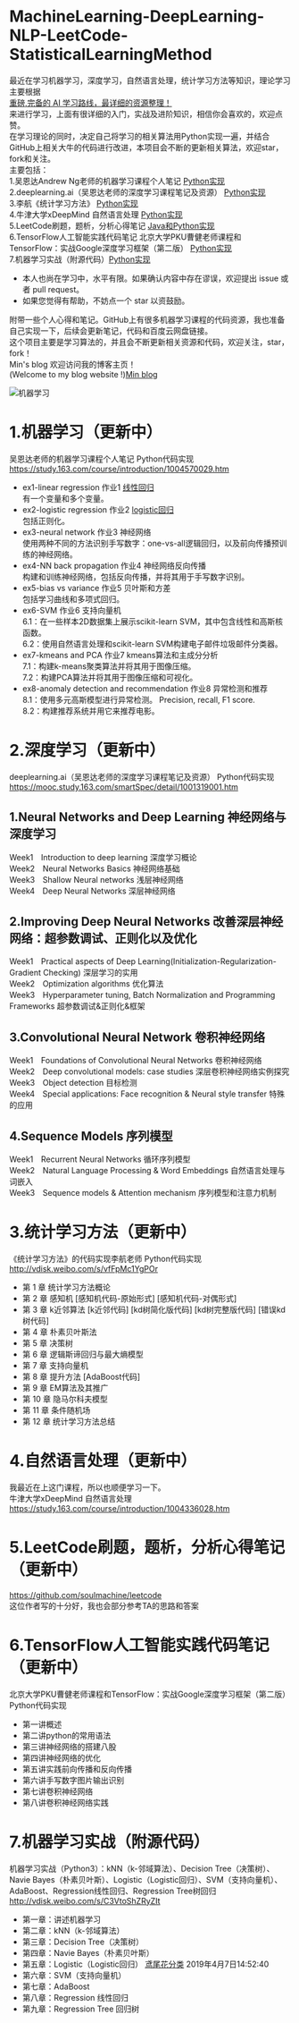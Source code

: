 # MachineLearning-DeepLearning-NLP-LeetCode-StatisticalLearningMethod  

最近在学习机器学习，深度学习，自然语言处理，统计学习方法等知识，理论学习主要根据  
[重磅,完备的 AI 学习路线，最详细的资源整理！](https://mp.weixin.qq.com/s/3_KT7WZvvTGts3wprlpFPA)  
来进行学习，上面有很详细的入门，实战及进阶知识，相信你会喜欢的，欢迎点赞。  
在学习理论的同时，决定自己将学习的相关算法用Python实现一遍，并结合GitHub上相关大牛的代码进行改进，本项目会不断的更新相关算法，欢迎star，fork和关注。  
主要包括：  
1.吴恩达Andrew Ng老师的机器学习课程个人笔记 [Python实现](https://github.com/liweimin1996/MachineLearning-DeepLearning-NLP-LeetCode-StatisticalLearningMethod-TensorFlow/tree/master/%E6%9C%BA%E5%99%A8%E5%AD%A6%E4%B9%A0%20%E5%90%B4%E6%81%A9%E8%BE%BE%20Python%E4%BB%A3%E7%A0%81%E5%AE%9E%E7%8E%B0)    
2.deeplearning.ai（吴恩达老师的深度学习课程笔记及资源） [Python实现](https://github.com/liweimin1996/MachineLearning-DeepLearning-NLP-LeetCode-StatisticalLearningMethod-TensorFlow/tree/master/%E6%B7%B1%E5%BA%A6%E5%AD%A6%E4%B9%A0%20%E5%90%B4%E6%81%A9%E8%BE%BE%20Python%E4%BB%A3%E7%A0%81%E5%AE%9E%E7%8E%B0)    
3.李航《统计学习方法》 [Python实现](https://github.com/liweimin1996/MachineLearning-DeepLearning-NLP-LeetCode-StatisticalLearningMethod-TensorFlow/tree/master/%E7%BB%9F%E8%AE%A1%E5%AD%A6%E4%B9%A0%E6%96%B9%E6%B3%95%20%E6%9D%8E%E8%88%AA%20Python%E4%BB%A3%E7%A0%81%E5%AE%9E%E7%8E%B0)    
4.牛津大学xDeepMind 自然语言处理 [Python实现](https://github.com/liweimin1996/MachineLearning-DeepLearning-NLP-LeetCode-StatisticalLearningMethod-TensorFlow/tree/master/%E8%87%AA%E7%84%B6%E8%AF%AD%E8%A8%80%E5%A4%84%E7%90%86%20DeepMind%20Python%E4%BB%A3%E7%A0%81%E5%AE%9E%E7%8E%B0)  
5.LeetCode刷题，题析，分析心得笔记 [Java和Python实现](https://github.com/liweimin1996/MachineLearning-DeepLearning-NLP-LeetCode-StatisticalLearningMethod-TensorFlow/tree/master/LeetCode%E5%88%B7%E9%A2%98%EF%BC%8C%E9%A2%98%E6%9E%90%EF%BC%8C%E5%88%86%E6%9E%90%E5%BF%83%E5%BE%97%E7%AC%94%E8%AE%B0)  
6.TensorFlow人工智能实践代码笔记  北京大学PKU曹健老师课程和TensorFlow：实战Google深度学习框架（第二版） [Python实现](https://github.com/liweimin1996/MachineLearning-DeepLearning-NLP-LeetCode-StatisticalLearningMethod-TensorFlow/tree/master/TensorFlow%E5%AE%9E%E8%B7%B5%20Google%20Python%E4%BB%A3%E7%A0%81%E5%AE%9E%E7%8E%B0)  
7.机器学习实战（附源代码）[Python实现](https://github.com/liweimin1996/MachineLearning-DeepLearning-NLP-LeetCode-StatisticalLearningMethod-TensorFlow/tree/master/%E6%9C%BA%E5%99%A8%E5%AD%A6%E4%B9%A0%E5%AE%9E%E6%88%98%20Python%E4%BB%A3%E7%A0%81%E5%AE%9E%E7%8E%B0)  

- 本人也尚在学习中，水平有限。如果确认内容中存在谬误，欢迎提出 issue 或者 pull request。  
- 如果您觉得有帮助，不妨点一个 star 以资鼓励。  

附带一些个人心得和笔记。GitHub上有很多机器学习课程的代码资源，我也准备自己实现一下，后续会更新笔记，代码和百度云网盘链接。  
这个项目主要是学习算法的，并且会不断更新相关资源和代码，欢迎关注，star，fork！  
Min's blog 欢迎访问我的博客主页！  
(Welcome to my blog website !)[Min blog](https://liweimin1996.github.io/)    

![机器学习](https://github.com/liweimin1996/MachineLearning-DeepLearning-NLP-LeetCode-StatisticalLearningMethod-TensorFlow/blob/master/knowledge.jpg)  

# 1.机器学习（更新中）  

吴恩达老师的机器学习课程个人笔记 Python代码实现  
https://study.163.com/course/introduction/1004570029.htm       
- ex1-linear regression 作业1 [线性回归](https://github.com/liweimin1996/MachineLearning-DeepLearning-NLP-LeetCode-StatisticalLearningMethod-TensorFlow/tree/master/机器学习%20吴恩达%20Python代码实现/ex1-linear%20regression%20作业1%20线性回归)    
有一个变量和多个变量。  
- ex2-logistic regression 作业2 [logistic回归](https://github.com/liweimin1996/MachineLearning-DeepLearning-NLP-LeetCode-StatisticalLearningMethod-TensorFlow/tree/master/机器学习%20吴恩达%20Python代码实现/ex2-logistic%20regression%20作业2%20logistic回归)    
包括正则化。  
- ex3-neural network 作业3 神经网络  
使用两种不同的方法识别手写数字：one-vs-all逻辑回归，以及前向传播预训练的神经网络。  
- ex4-NN back propagation 作业4 神经网络反向传播  
构建和训练神经网络，包括反向传播，并将其用于手写数字识别。  
- ex5-bias vs variance 作业5 贝叶斯和方差  
包括学习曲线和多项式回归。  
- ex6-SVM 作业6 支持向量机  
6.1：在一些样本2D数据集上展示scikit-learn SVM，其中包含线性和高斯核函数。  
6.2：使用自然语言处理和scikit-learn SVM构建电子邮件垃圾邮件分类器。  
- ex7-kmeans and PCA 作业7 kmeans算法和主成分分析  
7.1：构建k-means聚类算法并将其用于图像压缩。  
7.2：构建PCA算法并将其用于图像压缩和可视化。  
- ex8-anomaly detection and recommendation 作业8 异常检测和推荐  
8.1：使用多元高斯模型进行异常检测。 Precision, recall, F1 score.  
8.2：构建推荐系统并用它来推荐电影。  
  
# 2.深度学习（更新中）  
deeplearning.ai（吴恩达老师的深度学习课程笔记及资源） Python代码实现  
https://mooc.study.163.com/smartSpec/detail/1001319001.htm  
## 1.Neural Networks and Deep Learning   神经网络与深度学习   
Week1　Introduction to deep learning  深度学习概论  
Week2　Neural Networks Basics  神经网络基础  
Week3　Shallow Neural networks  浅层神经网络  
Week4　Deep Neural Networks  深层神经网络  

## 2.Improving Deep Neural Networks  改善深层神经网络：超参数调试、正则化以及优化  
Week1　Practical aspects of Deep Learning(Initialization-Regularization-Gradient Checking)  深层学习的实用  
Week2　Optimization algorithms  优化算法  
Week3　Hyperparameter tuning, Batch Normalization and Programming Frameworks  超参数调试&正则化&框架  

## 3.Convolutional Neural Network  卷积神经网络    
Week1　Foundations of Convolutional Neural Networks  卷积神经网络  
Week2　Deep convolutional models: case studies  深层卷积神经网络实例探究  
Week3　Object detection  目标检测  
Week4　Special applications: Face recognition & Neural style transfer  特殊的应用  

## 4.Sequence Models  序列模型  
Week1　Recurrent Neural Networks  循环序列模型  
Week2　Natural Language Processing & Word Embeddings  自然语言处理与词嵌入  
Week3　Sequence models & Attention mechanism  序列模型和注意力机制  
  
# 3.统计学习方法（更新中）  
《统计学习方法》的代码实现李航老师 Python代码实现  
http://vdisk.weibo.com/s/vfFpMc1YgPOr  
- 第 1 章 统计学习方法概论
- 第 2 章 感知机 [感知机代码-原始形式] [感知机代码-对偶形式]
- 第 3 章 k近邻算法 [k近邻代码] [kd树简化版代码] [kd树完整版代码] [错误kd树代码]
- 第 4 章 朴素贝叶斯法
- 第 5 章 决策树
- 第 6 章 逻辑斯谛回归与最大熵模型
- 第 7 章 支持向量机
- 第 8 章 提升方法 [AdaBoost代码]
- 第 9 章 EM算法及其推广
- 第 10 章 隐马尔科夫模型
- 第 11 章 条件随机场
- 第 12 章 统计学习方法总结
  
# 4.自然语言处理（更新中）  
我最近在上这门课程，所以也顺便学习一下。  
牛津大学xDeepMind 自然语言处理  
https://study.163.com/course/introduction/1004336028.htm    


# 5.LeetCode刷题，题析，分析心得笔记 （更新中）     
https://github.com/soulmachine/leetcode    
这位作者写的十分好，我也会部分参考TA的思路和答案  

# 6.TensorFlow人工智能实践代码笔记（更新中）  
北京大学PKU曹健老师课程和TensorFlow：实战Google深度学习框架（第二版） Python代码实现  
- 第一讲概述
- 第二讲python的常用语法
- 第三讲神经网络的搭建八股
- 第四讲神经网络的优化
- 第五讲实践前向传播和反向传播
- 第六讲手写数字图片输出识别
- 第七讲卷积神经网络
- 第八讲卷积神经网络实践  

# 7.机器学习实战（附源代码）  
机器学习实战（Python3）：kNN（k-邻域算法）、Decision Tree（决策树）、Navie Bayes（朴素贝叶斯）、Logistic（Logistic回归）、SVM（支持向量机）、AdaBoost、Regression线性回归、Regression Tree树回归    
 http://vdisk.weibo.com/s/C3VtoShZRyZIt  
- 第一章：讲述机器学习   
- 第二章：kNN（k-邻域算法）   
- 第三章：Decision Tree（决策树）  
- 第四章：Navie Bayes（朴素贝叶斯）  
- 第五章：Logistic（Logistic回归） [鸢尾花分类](https://github.com/liweimin1996/MachineLearning-DeepLearning-NLP-LeetCode-StatisticalLearningMethod-TensorFlow/tree/master/%E6%9C%BA%E5%99%A8%E5%AD%A6%E4%B9%A0%E5%AE%9E%E6%88%98%20Python%E4%BB%A3%E7%A0%81%E5%AE%9E%E7%8E%B0/logistic%E9%80%BB%E8%BE%91%E5%9B%9E%E5%BD%92/%E9%B8%A2%E5%B0%BE%E8%8A%B1%E5%88%86%E7%B1%BB) 2019年4月7日14:52:40    
- 第六章：SVM（支持向量机）  
- 第七章：AdaBoost  
- 第八章：Regression   线性回归  
- 第九章：Regression Tree  回归树  